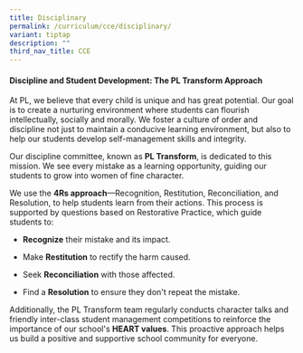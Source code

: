 ```yaml
---
title: Disciplinary
permalink: /curriculum/cce/disciplinary/
variant: tiptap
description: ""
third_nav_title: CCE
---
```

<h4><strong>Discipline and Student Development: The PL Transform Approach</strong></h4>
<p>At PL, we believe that every child is unique and has great potential.
Our goal is to create a nurturing environment where students can flourish
intellectually, socially and morally. We foster a culture of order and
discipline not just to maintain a conducive learning environment, but also
to help our students develop self-management skills and integrity.</p>
<p>Our discipline committee, known as <strong>PL Transform</strong>, is dedicated
to this mission. We see every mistake as a learning opportunity, guiding
our students to grow into women of fine character.</p>
<p>We use the <strong>4Rs approach</strong>—Recognition, Restitution, Reconciliation,
and Resolution, to help students learn from their actions. This process
is supported by questions based on Restorative Practice, which guide students
to:</p>
<ul data-tight="true" class="tight">
<li>
<p><strong>Recognize</strong> their mistake and its impact.</p>
</li>
<li>
<p>Make <strong>Restitution</strong> to rectify the harm caused.</p>
</li>
<li>
<p>Seek <strong>Reconciliation</strong> with those affected.</p>
</li>
<li>
<p>Find a <strong>Resolution</strong> to ensure they don't repeat the mistake.</p>
</li>
</ul>
<p>Additionally, the PL Transform team regularly conducts character talks
and friendly inter-class student management competitions to reinforce the
importance of our school's <strong>HEART values</strong>. This proactive
approach helps us build a positive and supportive school community for
everyone.</p>
